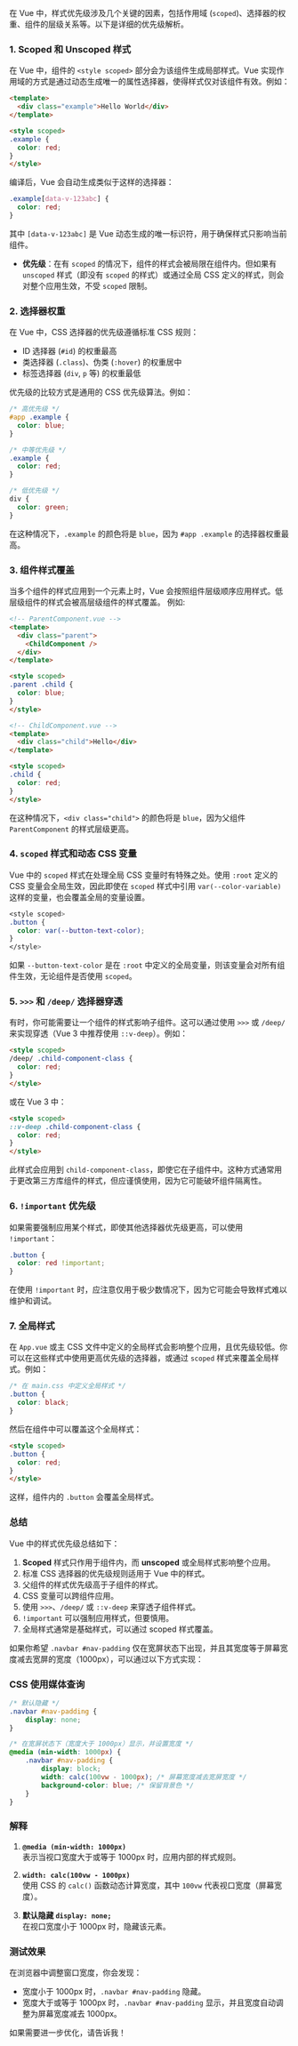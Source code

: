 
在 Vue 中，样式优先级涉及几个关键的因素，包括作用域 (`scoped`)、选择器的权重、组件的层级关系等。以下是详细的优先级解析。

### 1. **Scoped 和 Unscoped 样式**

在 Vue 中，组件的 `<style scoped>` 部分会为该组件生成局部样式。Vue 实现作用域的方式是通过动态生成唯一的属性选择器，使得样式仅对该组件有效。例如：

```html
<template>
  <div class="example">Hello World</div>
</template>

<style scoped>
.example {
  color: red;
}
</style>
```

编译后，Vue 会自动生成类似于这样的选择器：

```css
.example[data-v-123abc] {
  color: red;
}
```

其中 `[data-v-123abc]` 是 Vue 动态生成的唯一标识符，用于确保样式只影响当前组件。

- **优先级**：在有 `scoped` 的情况下，组件的样式会被局限在组件内。但如果有 `unscoped` 样式（即没有 `scoped` 的样式）或通过全局 CSS 定义的样式，则会对整个应用生效，不受 `scoped` 限制。

### 2. **选择器权重**

在 Vue 中，CSS 选择器的优先级遵循标准 CSS 规则：

- ID 选择器 (`#id`) 的权重最高
- 类选择器 (`.class`)、伪类 (`:hover`) 的权重居中
- 标签选择器 (`div`, `p` 等) 的权重最低

优先级的比较方式是通用的 CSS 优先级算法。例如：

```css
/* 高优先级 */
#app .example {
  color: blue;
}

/* 中等优先级 */
.example {
  color: red;
}

/* 低优先级 */
div {
  color: green;
}
```

在这种情况下，`.example` 的颜色将是 `blue`，因为 `#app .example` 的选择器权重最高。

### 3. **组件样式覆盖**

当多个组件的样式应用到一个元素上时，Vue 会按照组件层级顺序应用样式。低层级组件的样式会被高层级组件的样式覆盖。
例如: 
```html
<!-- ParentComponent.vue -->
<template>
  <div class="parent">
    <ChildComponent />
  </div>
</template>

<style scoped>
.parent .child {
  color: blue;
}
</style>

<!-- ChildComponent.vue -->
<template>
  <div class="child">Hello</div>
</template>

<style scoped>
.child {
  color: red;
}
</style>
```

在这种情况下，`<div class="child">` 的颜色将是 `blue`，因为父组件 `ParentComponent` 的样式层级更高。

### 4. **`scoped` 样式和动态 CSS 变量**

Vue 中的 `scoped` 样式在处理全局 CSS 变量时有特殊之处。使用 `:root` 定义的 CSS 变量会全局生效，因此即使在 `scoped` 样式中引用 `var(--color-variable)` 这样的变量，也会覆盖全局的变量设置。

```css
<style scoped>
.button {
  color: var(--button-text-color);
}
</style>
```

如果 `--button-text-color` 是在 `:root` 中定义的全局变量，则该变量会对所有组件生效，无论组件是否使用 `scoped`。

### 5. **`>>>` 和 `/deep/` 选择器穿透**

有时，你可能需要让一个组件的样式影响子组件。这可以通过使用 `>>>` 或 `/deep/` 来实现穿透（Vue 3 中推荐使用 `::v-deep`）。例如：

```html
<style scoped>
/deep/ .child-component-class {
  color: red;
}
</style>
```

或在 Vue 3 中：

```html
<style scoped>
::v-deep .child-component-class {
  color: red;
}
</style>
```

此样式会应用到 `child-component-class`，即使它在子组件中。这种方式通常用于更改第三方库组件的样式，但应谨慎使用，因为它可能破坏组件隔离性。

### 6. **`!important` 优先级**

如果需要强制应用某个样式，即使其他选择器优先级更高，可以使用 `!important`：

```css
.button {
  color: red !important;
}
```

在使用 `!important` 时，应注意仅用于极少数情况下，因为它可能会导致样式难以维护和调试。

### 7. **全局样式**

在 `App.vue` 或主 CSS 文件中定义的全局样式会影响整个应用，且优先级较低。你可以在这些样式中使用更高优先级的选择器，或通过 `scoped` 样式来覆盖全局样式。例如：

```css
/* 在 main.css 中定义全局样式 */
.button {
  color: black;
}
```

然后在组件中可以覆盖这个全局样式：

```html
<style scoped>
.button {
  color: red;
}
</style>
```

这样，组件内的 `.button` 会覆盖全局样式。

### 总结

Vue 中的样式优先级总结如下：

1. **Scoped** 样式只作用于组件内，而 **unscoped** 或全局样式影响整个应用。
2. 标准 CSS 选择器的优先级规则适用于 Vue 中的样式。
3. 父组件的样式优先级高于子组件的样式。
4. CSS 变量可以跨组件应用。
5. 使用 `>>>`、`/deep/` 或 `::v-deep` 来穿透子组件样式。
6. `!important` 可以强制应用样式，但要慎用。
7. 全局样式通常是基础样式，可以通过 scoped 样式覆盖。


如果你希望 `.navbar #nav-padding` 仅在宽屏状态下出现，并且其宽度等于屏幕宽度减去宽屏的宽度（1000px），可以通过以下方式实现：

### CSS 使用媒体查询
```css
/* 默认隐藏 */
.navbar #nav-padding {
    display: none;
}

/* 在宽屏状态下（宽度大于 1000px）显示，并设置宽度 */
@media (min-width: 1000px) {
    .navbar #nav-padding {
        display: block;
        width: calc(100vw - 1000px); /* 屏幕宽度减去宽屏宽度 */
        background-color: blue; /* 保留背景色 */
    }
}
```

### 解释
1. **`@media (min-width: 1000px)`**  
   表示当视口宽度大于或等于 1000px 时，应用内部的样式规则。

2. **`width: calc(100vw - 1000px)`**  
   使用 CSS 的 `calc()` 函数动态计算宽度，其中 `100vw` 代表视口宽度（屏幕宽度）。

3. **默认隐藏 `display: none;`**  
   在视口宽度小于 1000px 时，隐藏该元素。

### 测试效果
在浏览器中调整窗口宽度，你会发现：
- 宽度小于 1000px 时，`.navbar #nav-padding` 隐藏。
- 宽度大于或等于 1000px 时，`.navbar #nav-padding` 显示，并且宽度自动调整为屏幕宽度减去 1000px。

如果需要进一步优化，请告诉我！